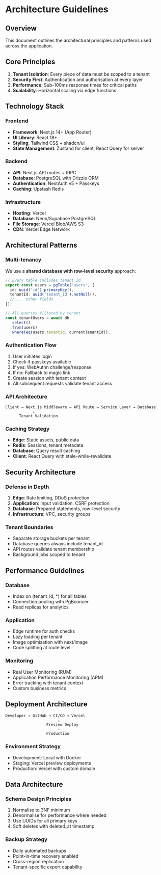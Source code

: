 # Architecture Guidelines

## Overview

This document outlines the architectural principles and patterns used across the application.

## Core Principles

1. **Tenant Isolation**: Every piece of data must be scoped to a tenant
2. **Security First**: Authentication and authorisation at every layer
3. **Performance**: Sub-100ms response times for critical paths
4. **Scalability**: Horizontal scaling via edge functions

## Technology Stack

### Frontend
- **Framework**: Next.js 14+ (App Router)
- **UI Library**: React 18+
- **Styling**: Tailwind CSS + shadcn/ui
- **State Management**: Zustand for client, React Query for server

### Backend
- **API**: Next.js API routes + tRPC
- **Database**: PostgreSQL with Drizzle ORM
- **Authentication**: NextAuth v5 + Passkeys
- **Caching**: Upstash Redis

### Infrastructure
- **Hosting**: Vercel
- **Database**: Neon/Supabase PostgreSQL
- **File Storage**: Vercel Blob/AWS S3
- **CDN**: Vercel Edge Network

## Architectural Patterns

### Multi-tenancy

We use a **shared database with row-level security** approach:

```typescript
// Every table includes tenant_id
export const users = pgTable('users', {
  id: uuid('id').primaryKey(),
  tenantId: uuid('tenant_id').notNull(),
  // ... other fields
});

// All queries filtered by tenant
const tenantUsers = await db
  .select()
  .from(users)
  .where(eq(users.tenantId, currentTenantId));
```

### Authentication Flow

1. User initiates login
2. Check if passkeys available
3. If yes: WebAuthn challenge/response
4. If no: Fallback to magic link
5. Create session with tenant context
6. All subsequent requests validate tenant access

### API Architecture

```
Client → Next.js Middleware → API Route → Service Layer → Database
            ↓
      Tenant Validation
```

### Caching Strategy

- **Edge**: Static assets, public data
- **Redis**: Sessions, tenant metadata
- **Database**: Query result caching
- **Client**: React Query with stale-while-revalidate

## Security Architecture

### Defense in Depth

1. **Edge**: Rate limiting, DDoS protection
2. **Application**: Input validation, CSRF protection
3. **Database**: Prepared statements, row-level security
4. **Infrastructure**: VPC, security groups

### Tenant Boundaries

- Separate storage buckets per tenant
- Database queries always include tenant_id
- API routes validate tenant membership
- Background jobs scoped to tenant

## Performance Guidelines

### Database
- Index on (tenant_id, *) for all tables
- Connection pooling with PgBouncer
- Read replicas for analytics

### Application
- Edge runtime for auth checks
- Lazy loading per tenant
- Image optimisation with next/image
- Code splitting at route level

### Monitoring
- Real User Monitoring (RUM)
- Application Performance Monitoring (APM)
- Error tracking with tenant context
- Custom business metrics

## Deployment Architecture

```
Developer → GitHub → CI/CD → Vercel
                       ↓
                  Preview Deploy
                       ↓
                  Production
```

### Environment Strategy
- Development: Local with Docker
- Staging: Vercel preview deployments
- Production: Vercel with custom domain

## Data Architecture

### Schema Design Principles
1. Normalise to 3NF minimum
2. Denormalise for performance where needed
3. Use UUIDs for all primary keys
4. Soft deletes with deleted_at timestamp

### Backup Strategy
- Daily automated backups
- Point-in-time recovery enabled
- Cross-region replication
- Tenant-specific export capability